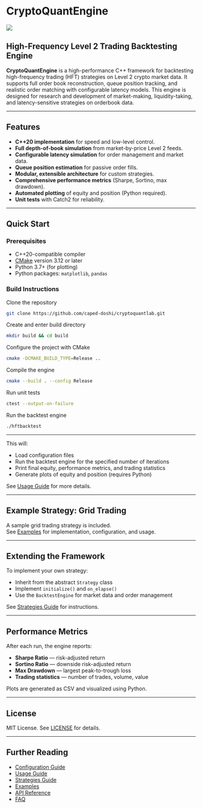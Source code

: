 # CryptoQuantEngine

<img src="https://github.com/caped-doshi/cryptoquantengine/actions/workflows/ci.yml/badge.svg">

## High-Frequency Level 2 Trading Backtesting Engine

**CryptoQuantEngine** is a high-performance C++ framework for backtesting high-frequency trading (HFT) strategies on Level 2 crypto market data. It supports full order book reconstruction, queue position tracking, and realistic order matching with configurable latency models. This engine is designed for research and development of market-making, liquidity-taking, and latency-sensitive strategies on orderbook data.

---

## Features

- **C++20 implementation** for speed and low-level control.
- **Full depth-of-book simulation** from market-by-price Level 2 feeds.
- **Configurable latency simulation** for order management and market data.
- **Queue position estimation** for passive order fills.
- **Modular, extensible architecture** for custom strategies.
- **Comprehensive performance metrics** (Sharpe, Sortino, max drawdown).
- **Automated plotting** of equity and position (Python required).
- **Unit tests** with Catch2 for reliability.

---

## Quick Start

### Prerequisites

- C++20-compatible compiler 
- [CMake](https://cmake.org/) version 3.12 or later
- Python 3.7+ (for plotting)
- Python packages: `matplotlib`, `pandas`

### Build Instructions

Clone the repository
```bash
git clone https://github.com/caped-doshi/cryptoquantlab.git
```

Create and enter build directory
```bash
mkdir build && cd build
```

Configure the project with CMake
```bash
cmake -DCMAKE_BUILD_TYPE=Release ..
```

Compile the engine
```bash
cmake --build . --config Release
```

Run unit tests
```bash
ctest --output-on-failure
```

Run the backtest engine
```bash
./hftbacktest
```

---

This will:
- Load configuration files
- Run the backtest engine for the specified number of iterations
- Print final equity, performance metrics, and trading statistics
- Generate plots of equity and position (requires Python)

See [Usage Guide](docs/usage.md) for more details.

---

## Example Strategy: Grid Trading

A sample grid trading strategy is included.  
See [Examples](docs/examples.md) for implementation, configuration, and usage.

---

## Extending the Framework

To implement your own strategy:
- Inherit from the abstract `Strategy` class
- Implement `initialize()` and `on_elapse()`
- Use the `BacktestEngine` for market data and order management

See [Strategies Guide](docs/strategies.md) for instructions.

---

## Performance Metrics

After each run, the engine reports:
- **Sharpe Ratio** — risk-adjusted return
- **Sortino Ratio** — downside risk-adjusted return
- **Max Drawdown** — largest peak-to-trough loss
- **Trading statistics** — number of trades, volume, value

Plots are generated as CSV and visualized using Python.


---

## License

MIT License. See [LICENSE](LICENSE) for details.

---

## Further Reading

- [Configuration Guide](docs/configuration.md)
- [Usage Guide](docs/usage.md)
- [Strategies Guide](docs/strategies.md)
- [Examples](docs/examples.md)
- [API Reference](docs/api/)
- [FAQ](docs/faq.md)

